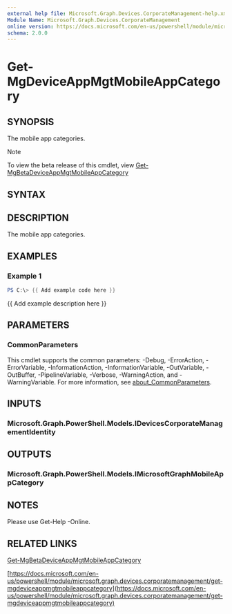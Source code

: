 ```yaml
---
external help file: Microsoft.Graph.Devices.CorporateManagement-help.xml
Module Name: Microsoft.Graph.Devices.CorporateManagement
online version: https://docs.microsoft.com/en-us/powershell/module/microsoft.graph.devices.corporatemanagement/get-mgdeviceappmgtmobileappcategory
schema: 2.0.0
---
```


# Get-MgDeviceAppMgtMobileAppCategory

## SYNOPSIS
The mobile app categories.

> [!NOTE]
> To view the beta release of this cmdlet, view [Get-MgBetaDeviceAppMgtMobileAppCategory](/powershell/module/Microsoft.Graph.Beta.Devices.CorporateManagement/Get-MgBetaDeviceAppMgtMobileAppCategory?view=graph-powershell-beta)

## SYNTAX

## DESCRIPTION
The mobile app categories.

## EXAMPLES

### Example 1
```powershell
PS C:\> {{ Add example code here }}
```

{{ Add example description here }}

## PARAMETERS

### CommonParameters
This cmdlet supports the common parameters: -Debug, -ErrorAction, -ErrorVariable, -InformationAction, -InformationVariable, -OutVariable, -OutBuffer, -PipelineVariable, -Verbose, -WarningAction, and -WarningVariable. For more information, see [about_CommonParameters](http://go.microsoft.com/fwlink/?LinkID=113216).

## INPUTS

### Microsoft.Graph.PowerShell.Models.IDevicesCorporateManagementIdentity
## OUTPUTS

### Microsoft.Graph.PowerShell.Models.IMicrosoftGraphMobileAppCategory
## NOTES
Please use Get-Help -Online.

## RELATED LINKS

[Get-MgBetaDeviceAppMgtMobileAppCategory](/powershell/module/Microsoft.Graph.Beta.Devices.CorporateManagement/Get-MgBetaDeviceAppMgtMobileAppCategory?view=graph-powershell-beta)

[https://docs.microsoft.com/en-us/powershell/module/microsoft.graph.devices.corporatemanagement/get-mgdeviceappmgtmobileappcategory](https://docs.microsoft.com/en-us/powershell/module/microsoft.graph.devices.corporatemanagement/get-mgdeviceappmgtmobileappcategory)


